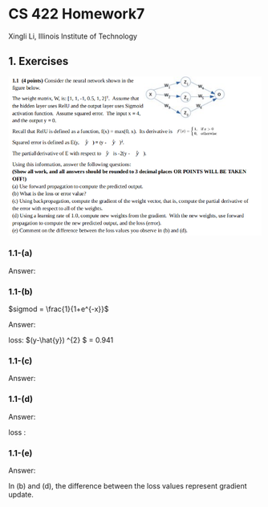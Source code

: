 # CS 422 Homework7

Xingli Li, Illinois Institute of Technology

## 1. Exercises

![Question:](2022-04-08_14-33.png)

### 1.1-(a)

Answer:

### 1.1-(b)

$sigmod = \frac{1}{1+e^{-x}}$

Answer:

loss:    $(y-\hat{y}) ^{2} $  = 0.941

### 1.1-(c)

Answer:

### 1.1-(d)

Answer:

loss :

### 1.1-(e)

Answer:

In (b) and (d), the difference between the loss values represent  gradient update.

